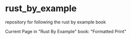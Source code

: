 # rust_by_example
repository for following the rust by example book

Current Page in "Rust By Example" book: "Formatted Print"
